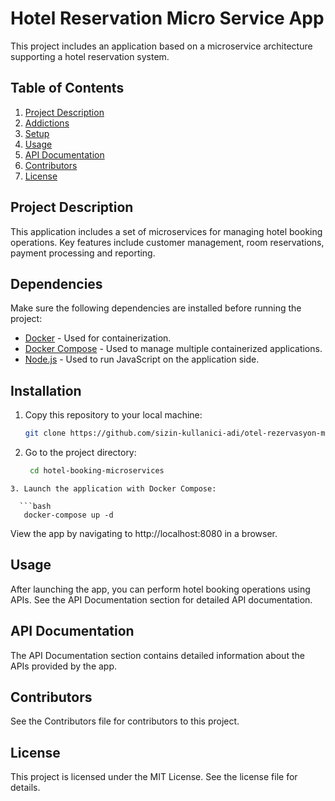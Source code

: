 # Hotel Reservation Micro Service App

This project includes an application based on a microservice architecture supporting a hotel reservation system.

## Table of Contents

1. [Project Description](#project-description)
2. [Addictions](#addictions)
3. [Setup](#setup)
4. [Usage](#usage)
5. [API Documentation](#api-documentation)
6. [Contributors](#contributed-finders)
7. [License](#license)

## Project Description

This application includes a set of microservices for managing hotel booking operations. Key features include customer management, room reservations, payment processing and reporting.

## Dependencies

Make sure the following dependencies are installed before running the project:

- [Docker](https://www.docker.com/) - Used for containerization.
- [Docker Compose](https://docs.docker.com/compose/) - Used to manage multiple containerized applications.
- [Node.js](https://nodejs.org/) - Used to run JavaScript on the application side.

## Installation

1. Copy this repository to your local machine:

   ```bash
   git clone https://github.com/sizin-kullanici-adi/otel-rezervasyon-microservices.git

2. Go to the project directory:

   ```bash
    cd hotel-booking-microservices
 ```
3. Launch the application with Docker Compose:

   ```bash
    docker-compose up -d
 ```
View the app by navigating to http://localhost:8080 in a browser.

## Usage
After launching the app, you can perform hotel booking operations using APIs. See the API Documentation section for detailed API documentation.

## API Documentation
The API Documentation section contains detailed information about the APIs provided by the app.

## Contributors
See the Contributors file for contributors to this project.

## License
This project is licensed under the MIT License. See the license file for details.
